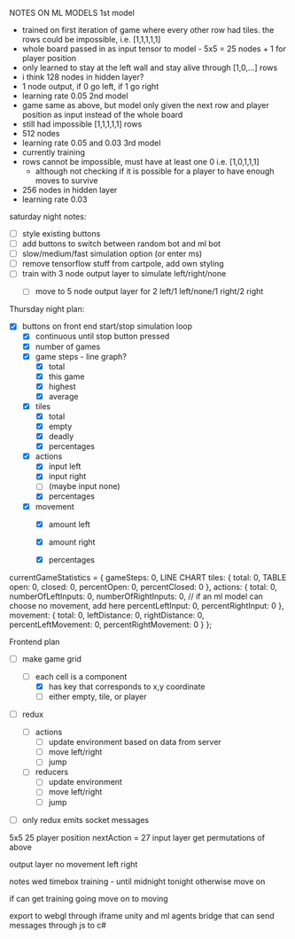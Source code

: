 NOTES ON ML MODELS
1st model
  - trained on first iteration of game where every other row had tiles. the rows could be impossible, i.e. [1,1,1,1,1]
  - whole board passed in as input tensor to model - 5x5 = 25 nodes + 1 for player position
  - only learned to stay at the left wall and stay alive through [1,0,...] rows
  - i think 128 nodes in hidden layer?
  - 1 node output, if 0 go left, if 1 go right
  - learning rate 0.05
2nd model
  - game same as above, but model only given the next row and player position as input instead of the whole board
  - still had impossible [1,1,1,1,1] rows
  - 512 nodes
  - learning rate 0.05 and 0.03
3rd model
  - currently training
  - rows cannot be impossible, must have at least one 0 i.e. [1,0,1,1,1]
    - although not checking if it is possible for a player to have enough moves to survive
  - 256 nodes in hidden layer
  - learning rate 0.03


saturday night notes:
- [ ] style existing buttons
- [ ] add buttons to switch between random bot and ml bot
- [ ] slow/medium/fast simulation option (or enter ms)
- [ ] remove tensorflow stuff from cartpole, add own styling
- [ ] train with 3 node output layer to simulate left/right/none
  - [ ] move to 5 node output layer for 2 left/1 left/none/1 right/2 right


Thursday night plan:
- [X] buttons on front end start/stop simulation loop
  - [X] continuous until stop button pressed
  - [X] number of games
  - [X] game steps - line graph?
    - [X] total
    - [X] this game
    - [X] highest
    - [X] average
  - [X] tiles
    - [X] total
    - [X] empty
    - [X] deadly
    - [X] percentages
  - [X] actions
    - [X] input left
    - [X] input right
    - [ ] (maybe input none)
    - [X] percentages
  - [X] movement
    - [X] amount left
    - [X] amount right
    - [X] percentages


currentGameStatistics = {
    gameSteps: 0, LINE CHART
    tiles: {
      total: 0, TABLE
      open: 0,
      closed: 0,
      percentOpen: 0,
      percentClosed: 0
    },
    actions: {
      total: 0, 
      numberOfLeftInputs: 0,
      numberOfRightInputs: 0,
      // if an ml model can choose no movement, add here
      percentLeftInput: 0,
      percentRightInput: 0
    },
    movement: {
      total: 0,
      leftDistance: 0,
      rightDistance: 0,
      percentLeftMovement: 0,
      percentRightMovement: 0
    }
  };


Frontend plan

- [ ] make game grid
  - [ ] each cell is a component
    - [X] has key that corresponds to x,y coordinate
    - [ ] either empty, tile, or player
- [ ] redux
  - [ ] actions
    - [ ] update environment based on data from server
    - [ ] move left/right
    - [ ] jump
  - [ ] reducers
    - [ ] update environment
    - [ ] move left/right
    - [ ] jump

- [ ] only redux emits socket messages







5x5
  25
  player position
  nextAction
  = 27 input layer
  get permutations of above

output layer
  no movement
  left
  right



notes wed 
 timebox training - until midnight tonight otherwise move on
 
 if can get training going
  move on to moving

export to webgl through iframe
  unity and ml agents
  bridge that can send messages through js to c#

